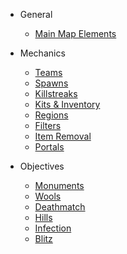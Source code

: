 * General

  * [Main Map Elements](elements.md)

* Mechanics

  * [Teams](teams.md)
  * [Spawns](spawns.md)
  * [Killstreaks](killstreaks.md)
  * [Kits & Inventory](kits.md)
  * [Regions](regions.md)
  * [Filters](filters.md)
  * [Item Removal](itemremove.md)
  * [Portals](portals.md)

* Objectives

  * [Monuments](monuments.md)
  * [Wools](wools.md)
  * [Deathmatch](deathmatch.md)
  * [Hills](hills.md)
  * [Infection](infection.md)
  * [Blitz](blitz.md)
